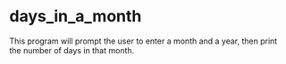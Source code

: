 # days_in_a_month
This program will prompt the user to enter a month and a year, then print the number of days in that month.
